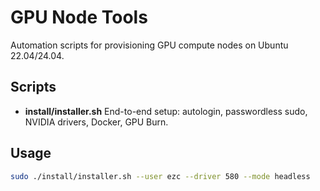# GPU Node Tools

Automation scripts for provisioning GPU compute nodes on Ubuntu 22.04/24.04.

## Scripts
- **install/installer.sh**
  End-to-end setup: autologin, passwordless sudo, NVIDIA drivers, Docker, GPU Burn.

## Usage
```bash
sudo ./install/installer.sh --user ezc --driver 580 --mode headless

